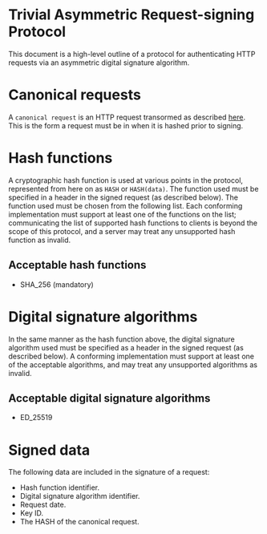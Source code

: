 # Trivial Asymmetric Request-signing Protocol

This document is a high-level outline of a protocol for authenticating
HTTP requests via an asymmetric digital signature algorithm.

# Canonical requests

A `canonical request` is an HTTP request transormed as described
[here](canonical-request.md). This is the form a request must be in
when it is hashed prior to signing.

# Hash functions

A cryptographic hash function is used at various points in the
protocol, represented from here on as `HASH` or `HASH(data)`. The function used
must be specified in a header in the signed request (as described
below). The function used must be chosen from the following list. Each
conforming implementation must support at least one of the functions
on the list; communicating the list of supported hash functions to
clients is beyond the scope of this protocol, and a server may treat
any unsupported hash function as invalid.

## Acceptable hash functions

 - SHA_256 (mandatory)

# Digital signature algorithms

In the same manner as the hash function above, the digital signature
algorithm used must be specified as a header in the signed request (as
described below). A conforming implementation must support at least
one of the acceptable algorithms, and may treat any unsupported
algorithms as invalid.

## Acceptable digital signature algorithms

 - ED_25519

# Signed data

The following data are included in the signature of a request:

 - Hash function identifier.
 - Digital signature algorithm identifier.
 - Request date.
 - Key ID.
 - The HASH of the canonical request.
